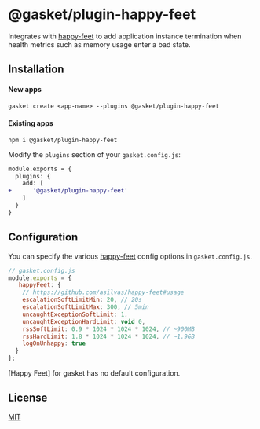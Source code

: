 # @gasket/plugin-happy-feet

Integrates with [happy-feet](https://github.com/asilvas/happy-feet#usage) to add application instance termination when health metrics such as memory usage enter a bad state.

## Installation

#### New apps

```
gasket create <app-name> --plugins @gasket/plugin-happy-feet
```

#### Existing apps

```
npm i @gasket/plugin-happy-feet
```

Modify the `plugins` section of your `gasket.config.js`:

```diff
module.exports = {
  plugins: {
    add: [
+      '@gasket/plugin-happy-feet'
    ]
  }
}
```

## Configuration

You can specify the various [happy-feet](https://github.com/asilvas/happy-feet#usage) config options in `gasket.config.js`.

```js
// gasket.config.js
module.exports = {
   happyFeet: {
    // https://github.com/asilvas/happy-feet#usage
    escalationSoftLimitMin: 20, // 20s
    escalationSoftLimitMax: 300, // 5min
    uncaughtExceptionSoftLimit: 1,
    uncaughtExceptionHardLimit: void 0,
    rssSoftLimit: 0.9 * 1024 * 1024 * 1024, // ~900MB
    rssHardLimit: 1.8 * 1024 * 1024 * 1024, // ~1.9GB
    logOnUnhappy: true
  }
};
```

[Happy Feet] for gasket has no default configuration.
## License

[MIT](./LICENSE.md)

<!-- LINKS -->
